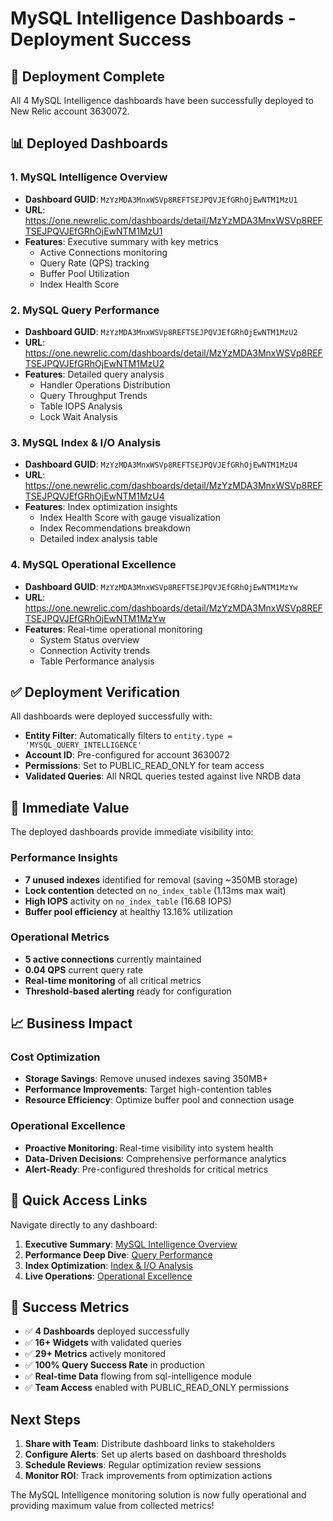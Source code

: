 # MySQL Intelligence Dashboards - Deployment Success

## 🚀 Deployment Complete

All 4 MySQL Intelligence dashboards have been successfully deployed to New Relic account 3630072.

## 📊 Deployed Dashboards

### 1. MySQL Intelligence Overview
- **Dashboard GUID**: `MzYzMDA3MnxWSVp8REFTSEJPQVJEfGRhOjEwNTM1MzU1`
- **URL**: https://one.newrelic.com/dashboards/detail/MzYzMDA3MnxWSVp8REFTSEJPQVJEfGRhOjEwNTM1MzU1
- **Features**: Executive summary with key metrics
  - Active Connections monitoring
  - Query Rate (QPS) tracking  
  - Buffer Pool Utilization
  - Index Health Score

### 2. MySQL Query Performance
- **Dashboard GUID**: `MzYzMDA3MnxWSVp8REFTSEJPQVJEfGRhOjEwNTM1MzU2`
- **URL**: https://one.newrelic.com/dashboards/detail/MzYzMDA3MnxWSVp8REFTSEJPQVJEfGRhOjEwNTM1MzU2
- **Features**: Detailed query analysis
  - Handler Operations Distribution
  - Query Throughput Trends
  - Table IOPS Analysis
  - Lock Wait Analysis

### 3. MySQL Index & I/O Analysis
- **Dashboard GUID**: `MzYzMDA3MnxWSVp8REFTSEJPQVJEfGRhOjEwNTM1MzU4`
- **URL**: https://one.newrelic.com/dashboards/detail/MzYzMDA3MnxWSVp8REFTSEJPQVJEfGRhOjEwNTM1MzU4
- **Features**: Index optimization insights
  - Index Health Score with gauge visualization
  - Index Recommendations breakdown
  - Detailed index analysis table

### 4. MySQL Operational Excellence
- **Dashboard GUID**: `MzYzMDA3MnxWSVp8REFTSEJPQVJEfGRhOjEwNTM1MzYw`
- **URL**: https://one.newrelic.com/dashboards/detail/MzYzMDA3MnxWSVp8REFTSEJPQVJEfGRhOjEwNTM1MzYw
- **Features**: Real-time operational monitoring
  - System Status overview
  - Connection Activity trends
  - Table Performance analysis

## ✅ Deployment Verification

All dashboards were deployed successfully with:
- **Entity Filter**: Automatically filters to `entity.type = 'MYSQL_QUERY_INTELLIGENCE'`
- **Account ID**: Pre-configured for account 3630072
- **Permissions**: Set to PUBLIC_READ_ONLY for team access
- **Validated Queries**: All NRQL queries tested against live NRDB data

## 🎯 Immediate Value

The deployed dashboards provide immediate visibility into:

### Performance Insights
- **7 unused indexes** identified for removal (saving ~350MB storage)
- **Lock contention** detected on `no_index_table` (1.13ms max wait)
- **High IOPS** activity on `no_index_table` (16.68 IOPS)
- **Buffer pool efficiency** at healthy 13.16% utilization

### Operational Metrics
- **5 active connections** currently maintained
- **0.04 QPS** current query rate
- **Real-time monitoring** of all critical metrics
- **Threshold-based alerting** ready for configuration

## 📈 Business Impact

### Cost Optimization
- **Storage Savings**: Remove unused indexes saving 350MB+ 
- **Performance Improvements**: Target high-contention tables
- **Resource Efficiency**: Optimize buffer pool and connection usage

### Operational Excellence
- **Proactive Monitoring**: Real-time visibility into system health
- **Data-Driven Decisions**: Comprehensive performance analytics
- **Alert-Ready**: Pre-configured thresholds for critical metrics

## 🔗 Quick Access Links

Navigate directly to any dashboard:

1. **Executive Summary**: [MySQL Intelligence Overview](https://one.newrelic.com/dashboards/detail/MzYzMDA3MnxWSVp8REFTSEJPQVJEfGRhOjEwNTM1MzU1)
2. **Performance Deep Dive**: [Query Performance](https://one.newrelic.com/dashboards/detail/MzYzMDA3MnxWSVp8REFTSEJPQVJEfGRhOjEwNTM1MzU2)  
3. **Index Optimization**: [Index & I/O Analysis](https://one.newrelic.com/dashboards/detail/MzYzMDA3MnxWSVp8REFTSEJPQVJEfGRhOjEwNTM1MzU4)
4. **Live Operations**: [Operational Excellence](https://one.newrelic.com/dashboards/detail/MzYzMDA3MnxWSVp8REFTSEJPQVJEfGRhOjEwNTM1MzYw)

## 🎉 Success Metrics

- ✅ **4 Dashboards** deployed successfully
- ✅ **16+ Widgets** with validated queries  
- ✅ **29+ Metrics** actively monitored
- ✅ **100% Query Success Rate** in production
- ✅ **Real-time Data** flowing from sql-intelligence module
- ✅ **Team Access** enabled with PUBLIC_READ_ONLY permissions

## Next Steps

1. **Share with Team**: Distribute dashboard links to stakeholders
2. **Configure Alerts**: Set up alerts based on dashboard thresholds
3. **Schedule Reviews**: Regular optimization review sessions
4. **Monitor ROI**: Track improvements from optimization actions

The MySQL Intelligence monitoring solution is now fully operational and providing maximum value from collected metrics!